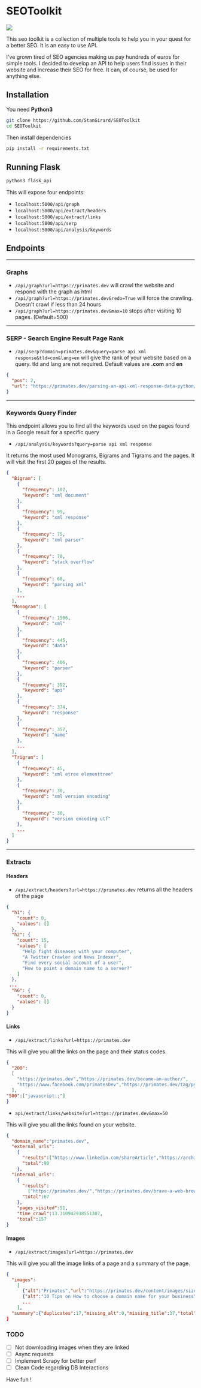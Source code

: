 # SEOToolkit

![](examples/example.png)

This seo toolkit is a collection of multiple tools to help you in your quest for a better SEO. It is an easy to use API.

I've grown tired of SEO agencies making us pay hundreds of euros for simple tools. I decided to develop an API to help users find issues in their website and increase their SEO for free. It can, of course, be used for anything else.

## Installation

You need **Python3**

```Bash
git clone https://github.com/StanGirard/SEOToolkit
cd SEOToolkit
```

Then install dependencies

```Bash
pip install -r requirements.txt
```

## Running Flask

```Bash
python3 flask_api
```

This will expose four endpoints:
- `localhost:5000/api/graph`
- `localhost:5000/api/extract/headers`
- `localhost:5000/api/extract/links`
- `localhost:5000/api/serp`
- `localhost:5000/api/analysis/keywords`

## Endpoints

---

### Graphs

-  `/api/graph?url=https://primates.dev` will crawl the website and respond with the graph as html
-  `/api/graph?url=https://primates.dev&redo=True` will force the crawling. Doesn't crawl if less than 24 hours
-  `/api/graph?url=https://primates.dev&max=10` stops after visiting 10 pages. (Default=500)

--- 

### SERP - Search Engine Result Page Rank

- `/api/serp?domain=primates.dev&query=parse api xml response&tld=com&lang=en` will give the rank of your website based on a query. tld and lang are not required. 
Default values are **.com** and **en**

```JSON
{
  "pos": 2, 
  "url": "https://primates.dev/parsing-an-api-xml-response-data-python/"
}
```

---

### Keywords Query Finder

This endpoint allows you to find all the keywords used on the pages found in a Google result for a specific query

- `/api/analysis/keywords?query=parse api xml response`

It returns the most used Monograms, Bigrams and Tigrams and the pages. It will visit the first 20 pages of the results.

```JSON
{
  "Bigram": [
    {
      "frequency": 102, 
      "keyword": "xml document"
    }, 
    {
      "frequency": 99, 
      "keyword": "xml response"
    }, 
    {
      "frequency": 75, 
      "keyword": "xml parser"
    }, 
    {
      "frequency": 70, 
      "keyword": "stack overflow"
    }, 
    {
      "frequency": 68, 
      "keyword": "parsing xml"
    }, 
    ...
  ], 
  "Monogram": [
    {
      "frequency": 1506, 
      "keyword": "xml"
    }, 
    {
      "frequency": 445, 
      "keyword": "data"
    }, 
    {
      "frequency": 406, 
      "keyword": "parser"
    }, 
    {
      "frequency": 392, 
      "keyword": "api"
    }, 
    {
      "frequency": 374, 
      "keyword": "response"
    }, 
    {
      "frequency": 357, 
      "keyword": "name"
    }, 
    ...
  ], 
  "Trigram": [
    {
      "frequency": 45, 
      "keyword": "xml etree elementtree"
    }, 
    {
      "frequency": 30, 
      "keyword": "xml version encoding"
    }, 
    {
      "frequency": 30, 
      "keyword": "version encoding utf"
    }, 
    ...
  ]
}
```

---

### Extracts

#### Headers

- `/api/extract/headers?url=https://primates.dev` returns all the headers of the page

```JSON
{
  "h1": {
    "count": 0, 
    "values": []
  }, 
  "h2": {
    "count": 15, 
    "values": [
      "Help fight diseases with your computer", 
      "A Twitter Crawler and News Indexer", 
      "Find every social account of a user", 
      "How to point a domain name to a server?"
    ]
  }, 
 ...
  "h6": {
    "count": 0, 
    "values": []
  }
}
```

#### Links

- `/api/extract/links?url=https://primates.dev`

This will give you all the links on the page and their status codes.

```JSON
{
  "200":
  [
    "https://primates.dev","https://primates.dev/become-an-author/",
    "https://www.facebook.com/primatesDev","https://primates.dev/tag/python/", ...
  ],
"500":["javascript:;"]
}
```

- `api/extract/links/website?url=https://primates.dev&max=50` 

This will give you all the links found on your website. 

```JSON
{
  "domain_name":"primates.dev",
  "external_urls":
    {
      "results":["https://www.linkedin.com/shareArticle","https://archive.org/web/","https://git-scm.com/book",...],
      "total":90
    },
  "internal_urls":
    {
      "results":
        ["https://primates.dev/","https://primates.dev/brave-a-web-browser-that-pays-its-users-and-respects-privacy/",...],
      "total":67
    },
    "pages_visited":51,
    "time_crawl":13.310942938551307,
    "total":157
}
```
#### Images

- `/api/extract/images?url=https://primates.dev`

This will give you all the image links of a page and a summary of the page.

```JSON
{
  "images":
    [
      {"alt":"Primates","url":"https://primates.dev/content/images/size/w600/2020/02/monkey.png"},
      {"alt":"10 Tips on How to choose a domain name for your business","url":"https://primates.dev/content/images/size/w1000/2020/06/SEO.jpg"},
      ...
    ],
  "summary":{"duplicates":17,"missing_alt":0,"missing_title":37,"total":37}}
}
```

### TODO

- [ ] Not downloading images when they are linked
- [ ] Async requests
- [ ] Implement Scrapy for better perf
- [ ] Clean Code regarding DB Interactions

Have fun ! 

